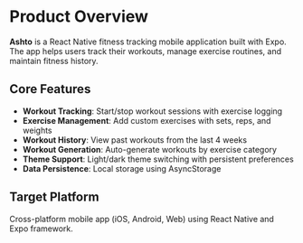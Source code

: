 # Product Overview

**Ashto** is a React Native fitness tracking mobile application built with Expo. The app helps users track their workouts, manage exercise routines, and maintain fitness history.

## Core Features

- **Workout Tracking**: Start/stop workout sessions with exercise logging
- **Exercise Management**: Add custom exercises with sets, reps, and weights
- **Workout History**: View past workouts from the last 4 weeks
- **Workout Generation**: Auto-generate workouts by exercise category
- **Theme Support**: Light/dark theme switching with persistent preferences
- **Data Persistence**: Local storage using AsyncStorage

## Target Platform

Cross-platform mobile app (iOS, Android, Web) using React Native and Expo framework.